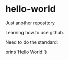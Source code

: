 # hello-world
Just another repository

Learning how to use github.

Need to do the standard:

print('Hello World!')
